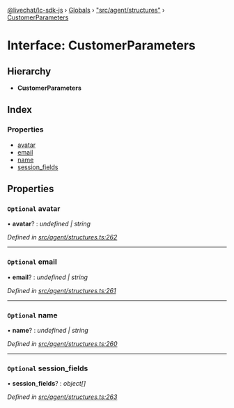 [@livechat/lc-sdk-js](../README.md) › [Globals](../globals.md) › ["src/agent/structures"](../modules/_src_agent_structures_.md) › [CustomerParameters](_src_agent_structures_.customerparameters.md)

# Interface: CustomerParameters

## Hierarchy

* **CustomerParameters**

## Index

### Properties

* [avatar](_src_agent_structures_.customerparameters.md#optional-avatar)
* [email](_src_agent_structures_.customerparameters.md#optional-email)
* [name](_src_agent_structures_.customerparameters.md#optional-name)
* [session_fields](_src_agent_structures_.customerparameters.md#optional-session_fields)

## Properties

### `Optional` avatar

• **avatar**? : *undefined | string*

*Defined in [src/agent/structures.ts:262](https://github.com/livechat/lc-sdk-js/blob/ac28f06/src/agent/structures.ts#L262)*

___

### `Optional` email

• **email**? : *undefined | string*

*Defined in [src/agent/structures.ts:261](https://github.com/livechat/lc-sdk-js/blob/ac28f06/src/agent/structures.ts#L261)*

___

### `Optional` name

• **name**? : *undefined | string*

*Defined in [src/agent/structures.ts:260](https://github.com/livechat/lc-sdk-js/blob/ac28f06/src/agent/structures.ts#L260)*

___

### `Optional` session_fields

• **session_fields**? : *object[]*

*Defined in [src/agent/structures.ts:263](https://github.com/livechat/lc-sdk-js/blob/ac28f06/src/agent/structures.ts#L263)*

